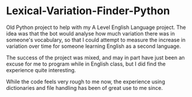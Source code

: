 # Lexical-Variation-Finder-Python

Old Python project to help with my A Level English Language project. The idea was that the bot would analyse how much variation there was in someone's vocabulary, so that I could attempt to measure the increase in variation over time for someone learning English as a second language.

The success of the project was mixed, and may in part have just been an excuse for me to program while in English class, but I did find the experience quite interesting.

While the code feels very rough to me now, the experience using dictionaries and file handling has been of great use to me since.
